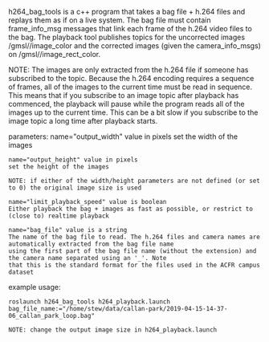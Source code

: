 h264_bag_tools is a c++ program that takes a bag file + h.264 files and replays them as if on a live system. The bag
file must contain frame_info_msg messages that link each frame of the h.264 video files to the bag. The playback
tool publishes topics for the uncorrected images /gmsl/<camera name>/image_color and the corrected images (given the
camera_info_msgs) on /gmsl/<camera name>/image_rect_color.

NOTE: The images are only extracted from the h.264 file if someone has subscribed to the topic. Because the h.264
encoding requires a sequence of frames, all of the images to the current time must be read in sequence. This means that
if you subscribe to an image topic after playback has commenced, the playback will pause while the program reads all of
the images up to the current time. This can be a bit slow if you subscribe to the image topic a long time after playback
starts.

parameters:
    name="output_width" value in pixels
    set the width of the images

    name="output_height" value in pixels
    set the height of the images

    NOTE: if either of the width/height parameters are not defined (or set to 0) the original image size is used

    name="limit_playback_speed" value is boolean
    Either playback the bag + images as fast as possible, or restrict to (close to) realtime playback

    name="bag_file" value is a string
    The name of the bag file to read. The h.264 files and camera names are automatically extracted from the bag file name
    using the first part of the bag file name (without the extension) and the camera name separated using an '_'. Note
    that this is the standard format for the files used in the ACFR campus dataset

example usage:

    roslaunch h264_bag_tools h264_playback.launch bag_file_name:="/home/stew/data/callan-park/2019-04-15-14-37-06_callan_park_loop.bag"

    NOTE: change the output image size in h264_playback.launch
